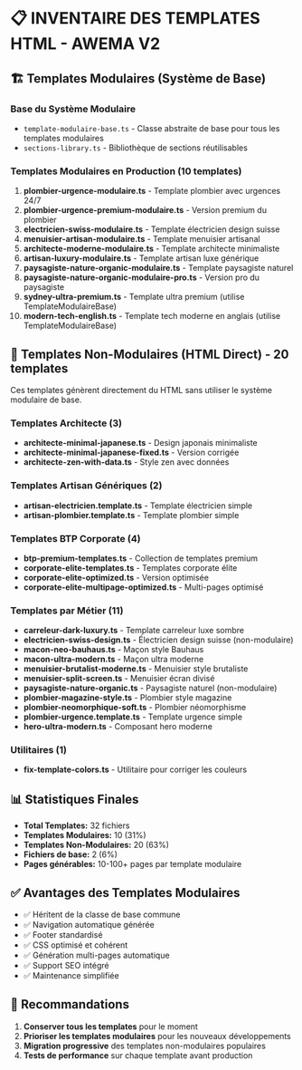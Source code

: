 # 📋 INVENTAIRE DES TEMPLATES HTML - AWEMA V2

## 🏗️ Templates Modulaires (Système de Base)

### Base du Système Modulaire
- `template-modulaire-base.ts` - Classe abstraite de base pour tous les templates modulaires
- `sections-library.ts` - Bibliothèque de sections réutilisables

### Templates Modulaires en Production (10 templates)
1. **plombier-urgence-modulaire.ts** - Template plombier avec urgences 24/7
2. **plombier-urgence-premium-modulaire.ts** - Version premium du plombier
3. **electricien-swiss-modulaire.ts** - Template électricien design suisse
4. **menuisier-artisan-modulaire.ts** - Template menuisier artisanal
5. **architecte-moderne-modulaire.ts** - Template architecte minimaliste
6. **artisan-luxury-modulaire.ts** - Template artisan luxe générique
7. **paysagiste-nature-organic-modulaire.ts** - Template paysagiste naturel
8. **paysagiste-nature-organic-modulaire-pro.ts** - Version pro du paysagiste
9. **sydney-ultra-premium.ts** - Template ultra premium (utilise TemplateModulaireBase)
10. **modern-tech-english.ts** - Template tech moderne en anglais (utilise TemplateModulaireBase)

## 📄 Templates Non-Modulaires (HTML Direct) - 20 templates

Ces templates génèrent directement du HTML sans utiliser le système modulaire de base.

### Templates Architecte (3)
- **architecte-minimal-japanese.ts** - Design japonais minimaliste
- **architecte-minimal-japanese-fixed.ts** - Version corrigée
- **architecte-zen-with-data.ts** - Style zen avec données

### Templates Artisan Génériques (2)
- **artisan-electricien.template.ts** - Template électricien simple
- **artisan-plombier.template.ts** - Template plombier simple

### Templates BTP Corporate (4)
- **btp-premium-templates.ts** - Collection de templates premium
- **corporate-elite-templates.ts** - Templates corporate élite
- **corporate-elite-optimized.ts** - Version optimisée
- **corporate-elite-multipage-optimized.ts** - Multi-pages optimisé

### Templates par Métier (11)
- **carreleur-dark-luxury.ts** - Template carreleur luxe sombre
- **electricien-swiss-design.ts** - Électricien design suisse (non-modulaire)
- **macon-neo-bauhaus.ts** - Maçon style Bauhaus
- **macon-ultra-modern.ts** - Maçon ultra moderne
- **menuisier-brutalist-moderne.ts** - Menuisier style brutaliste
- **menuisier-split-screen.ts** - Menuisier écran divisé
- **paysagiste-nature-organic.ts** - Paysagiste naturel (non-modulaire)
- **plombier-magazine-style.ts** - Plombier style magazine
- **plombier-neomorphique-soft.ts** - Plombier néomorphisme
- **plombier-urgence.template.ts** - Template urgence simple
- **hero-ultra-modern.ts** - Composant hero moderne

### Utilitaires (1)
- **fix-template-colors.ts** - Utilitaire pour corriger les couleurs

## 📊 Statistiques Finales
- **Total Templates:** 32 fichiers
- **Templates Modulaires:** 10 (31%)
- **Templates Non-Modulaires:** 20 (63%)
- **Fichiers de base:** 2 (6%)
- **Pages générables:** 10-100+ pages par template modulaire

## ✅ Avantages des Templates Modulaires
- ✅ Héritent de la classe de base commune
- ✅ Navigation automatique générée
- ✅ Footer standardisé
- ✅ CSS optimisé et cohérent
- ✅ Génération multi-pages automatique
- ✅ Support SEO intégré
- ✅ Maintenance simplifiée

## 🎯 Recommandations
1. **Conserver tous les templates** pour le moment
2. **Prioriser les templates modulaires** pour les nouveaux développements
3. **Migration progressive** des templates non-modulaires populaires
4. **Tests de performance** sur chaque template avant production